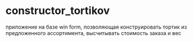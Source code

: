 # constructor_tortikov
приложение на базе win form, позволяющая конструировать тортик из предложенного ассортимента, высчитывать стоимость заказа и вес
